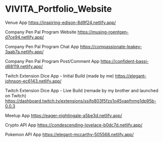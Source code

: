 ﻿# VIVITA_Portfolio_Website

Venue App
https://inspiring-edison-8d9f24.netlify.app/

Company Pen Pal Program Website
https://musing-roentgen-d7ce94.netlify.app/

Company Pen Pal Program Chat App
https://compassionate-leakey-3aab7a.netlify.app/

Company Pen Pal Program Post/Comment App
https://confident-bassi-d68119.netlify.app/

Twitch Extension Dice App - Initial Build (made by me)
https://elegant-johnson-ec6143.netlify.app/

Twitch Extension Dice App - Live Build (remade by my brother and launched on Twitch)
https://dashboard.twitch.tv/extensions/ssifp803f5fzs1o45vapfnmg1dp95b-0.0.3

Meetup App
https://eager-nightingale-a5be3d.netlify.app/

Crypto API App
https://condescending-lovelace-b0dc7d.netlify.app/

Pokemon API App
https://elegant-mccarthy-505568.netlify.app/
